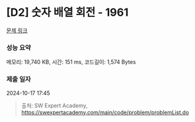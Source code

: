 # [D2] 숫자 배열 회전 - 1961 

[문제 링크](https://swexpertacademy.com/main/code/problem/problemDetail.do?contestProbId=AV5Pq-OKAVYDFAUq) 

### 성능 요약

메모리: 19,740 KB, 시간: 151 ms, 코드길이: 1,574 Bytes

### 제출 일자

2024-10-17 17:45



> 출처: SW Expert Academy, https://swexpertacademy.com/main/code/problem/problemList.do